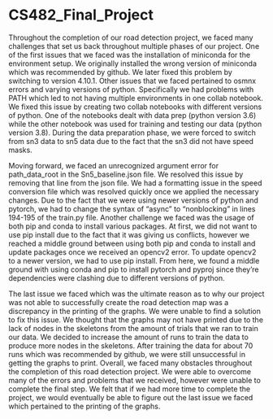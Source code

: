 # CS482_Final_Project

   Throughout the completion of our road detection project, we faced many challenges that set us back throughout multiple phases of our project. One of the first issues that we faced was the installation of miniconda for the environment setup. We originally installed the wrong version of miniconda which was recommended by github. We later fixed this problem by switching to version 4.10.1. Other issues that we faced pertained to osmnx errors and varying versions of python. Specifically we had problems with PATH which led to not having multiple environments in one collab notebook. We fixed this issue by creating two collab notebooks with different versions of python. One of the notebooks dealt with data prep (python version 3.6) while the other notebook was used for training and testing our data (python version 3.8). During the data preparation phase, we were forced to switch from sn3 data to sn5 data due to the fact that the sn3 did not have speed masks. 

   Moving forward, we faced an unrecognized argument error for path_data_root in the Sn5_baseline.json file. We resolved this issue by removing that line from the json file. We had a formatting issue in the speed conversion file which was resolved quickly once we applied the necessary changes. Due to the fact that we were using newer versions of python and pytorch, we had to change the syntax of “async” to “nonblocking” in lines 194-195 of the train.py file. Another challenge we faced was the usage of both pip and conda to install various packages. At first, we did not want to use pip install due to the fact that it was giving us conflicts, however we reached a middle ground between using both pip and conda to install and update packages once we received an opencv2 error. To update opencv2 to a newer version, we had to use pip install. From here, we found a middle ground with using conda and pip to install pytorch and pyproj since they’re dependencies were clashing due to different versions of python. 

   The last issue we faced which was the ultimate reason as to why our project was not able to successfully create the road detection map was a discrepancy in the printing of the graphs. We were unable to find a solution to fix this issue. We thought that the graphs may not have printed due to the lack of nodes in the skeletons from the amount of trials that we ran to train our data. We decided to increase the amount of runs to train the data to produce more nodes in the skeletons. After training the data for about 70 runs which was recommended by github, we were still unsuccessful in getting the graphs to print. Overall, we faced many obstacles throughout the completion of this road detection project. We were able to overcome many of the errors and problems that we received, however were unable to complete the final step. We felt that if we had more time to complete the project, we would eventually be able to figure out the last issue we faced which pertained to the printing of the graphs.

